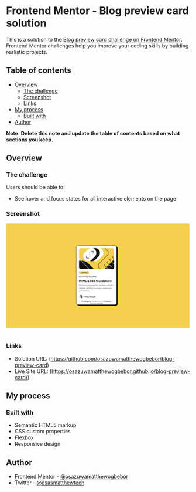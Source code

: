 # Frontend Mentor - Blog preview card solution

This is a solution to the [Blog preview card challenge on Frontend Mentor](https://www.frontendmentor.io/challenges/blog-preview-card-ckPaj01IcS). Frontend Mentor challenges help you improve your coding skills by building realistic projects. 

## Table of contents

- [Overview](#overview)
  - [The challenge](#the-challenge)
  - [Screenshot](#screenshot)
  - [Links](#links)
- [My process](#my-process)
  - [Built with](#built-with)
- [Author](#author)

**Note: Delete this note and update the table of contents based on what sections you keep.**

## Overview

### The challenge

Users should be able to:

- See hover and focus states for all interactive elements on the page

### Screenshot

![](https://raw.githubusercontent.com/osazuwamatthewogbebor/blog-preview-card/main/preview-card-screenshot.png)


### Links

- Solution URL: (https://github.com/osazuwamatthewogbebor/blog-preview-card)
- Live Site URL: (https://osazuwamatthewogbebor.github.io/blog-preview-card/)

## My process

### Built with

- Semantic HTML5 markup
- CSS custom properties
- Flexbox
- Responsive design


## Author

- Frontend Mentor - [@osazuwamatthewogbebor](https://www.frontendmentor.io/profile/osazuwamatthewogbebor)
- Twitter - [@osasmatthewtech](https://www.twitter.com/osasmatthewtech)

